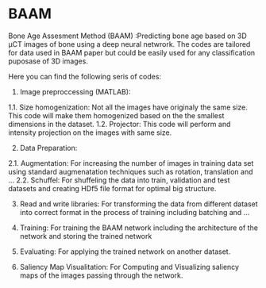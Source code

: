 # BAAM
Bone Age Assesment Method (BAAM) :Predicting bone age based on 3D µCT images of bone using a deep neural netwrork. 
The codes are tailored for data used in BAAM paper but could be easily used for any classification puposase of 3D images.

Here you can find the following seris of codes:
1. Image preproccessing (MATLAB):

  1.1. Size homogenization: Not all the images have originaly the same size. This code will make them homogenized based on the 
  the smallest dimensions in the dataset.
  1.2. Projector: This code will perform and intensity projection on the images with same size.

2. Data Preparation: 
  
  2.1. Augmentation: For increasing the number of images in training data set using standard augmenatation techniques such as 
  rotation, translation and ...
  2.2. Schuffel: For shuffeling the data into train, validation and test datasets and creating HDf5 file format for optimal big 
  structure.
  
3. Read and write libraries: For transforming the data from different dataset into correct format in the process of training
   including batching and ...
   
4. Training: For training the BAAM network including the architecture of the network and storing the trained network

5. Evaluating: For applying the trained network on another dataset.

6. Saliency Map Visualitation: For Computing and Visualizing saliency maps of the images passing through the network.
